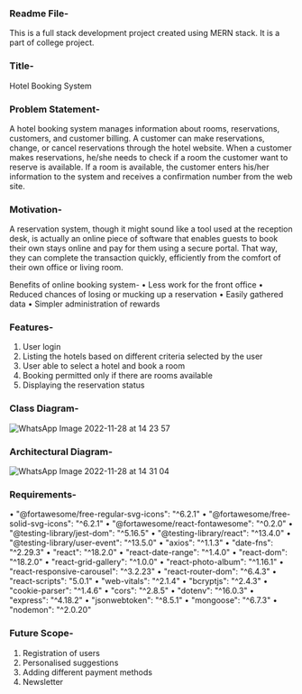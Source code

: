 ### Readme File-
This is a full stack development project created using MERN stack.
It is a part of college project.

### Title-
Hotel Booking System

### Problem Statement-
A hotel booking system manages information about rooms, reservations, customers, and customer billing. A customer can make reservations, change, or cancel reservations through the hotel website. When a customer makes reservations, he/she needs to check if a room the customer want to reserve is available. If a room is available, the customer enters his/her information to the system and receives a confirmation number from the web site.

### Motivation-
A reservation system, though it might sound like a tool used at the reception desk, is actually an online piece of software that enables guests to book their own stays online and pay for them using a secure portal.
That way, they can complete the transaction quickly, efficiently from the comfort of their own office or living room.

Benefits of online booking system-
•	Less work for the front office
•	Reduced chances of losing or mucking up a reservation
•	Easily gathered data
•	Simpler administration of rewards

### Features-
1.	User login
2.	Listing the hotels based on different criteria selected by the user
3.	User able to select a hotel and book a room
4.	Booking permitted only if there are rooms available
5.	Displaying the reservation status

### Class Diagram-
![WhatsApp Image 2022-11-28 at 14 23 57](https://user-images.githubusercontent.com/84176722/204239390-8fcb98ab-2294-45ac-9481-09a92987210c.jpg)

### Architectural Diagram-
![WhatsApp Image 2022-11-28 at 14 31 04](https://user-images.githubusercontent.com/84176722/204239582-f036d757-efe2-4cba-83aa-6f24a75855b7.jpg)

### Requirements-
•	"@fortawesome/free-regular-svg-icons": "^6.2.1"
•	"@fortawesome/free-solid-svg-icons": "^6.2.1"
•	"@fortawesome/react-fontawesome": "^0.2.0"
•	"@testing-library/jest-dom": "^5.16.5"
•	"@testing-library/react": "^13.4.0"
•	"@testing-library/user-event": "^13.5.0"
•	"axios": "^1.1.3"
•	"date-fns": "^2.29.3"
•	"react": "^18.2.0"
•	"react-date-range": "^1.4.0"
•	"react-dom": "^18.2.0"
•	"react-grid-gallery": "^1.0.0"
•	"react-photo-album": "^1.16.1"
•	"react-responsive-carousel": "^3.2.23"
•	"react-router-dom": "^6.4.3"
•	"react-scripts": "5.0.1"
•	"web-vitals": "^2.1.4"
•	"bcryptjs": "^2.4.3"
•	"cookie-parser": "^1.4.6"
•	"cors": "^2.8.5"
•	"dotenv": "^16.0.3"
•	"express": "^4.18.2"
•	"jsonwebtoken": "^8.5.1"
•	"mongoose": "^6.7.3"
•	"nodemon": "^2.0.20"

### Future Scope-
1.	Registration of users
2.	Personalised suggestions
3.	Adding different payment methods
4.	Newsletter
